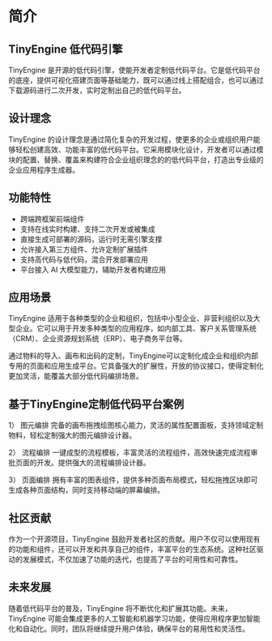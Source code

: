 # 简介

## TinyEngine 低代码引擎

TinyEngine 是开源的低代码引擎，使能开发者定制低代码平台。它是低代码平台的底座，提供可视化搭建页面等基础能力，既可以通过线上搭配组合，也可以通过下载源码进行二次开发，实时定制出自己的低代码平台。

## 设计理念

TinyEngine 的设计理念是通过简化复杂的开发过程，使更多的企业或组织用户能够轻松创建高效、功能丰富的低代码平台。它采用模块化设计，开发者可以通过模块的配置、替换、覆盖来构建符合企业组织理念的的低代码平台，打造出专业级的企业应用程序生成器。

## 功能特性

- 跨端跨框架前端组件
- 支持在线实时构建、支持二次开发或被集成
- 直接生成可部署的源码，运行时无需引擎支撑
- 允许接入第三方组件、允许定制扩展插件
- 支持高代码与低代码，混合开发部署应用
- 平台接入 AI 大模型能力，辅助开发者构建应用

## 应用场景

TinyEngine 适用于各种类型的企业和组织，包括中小型企业、非营利组织以及大型企业。它可以用于开发多种类型的应用程序，如内部工具、客户关系管理系统（CRM）、企业资源规划系统（ERP）、电子商务平台等。

通过物料的导入、画布和出码的定制，TinyEngine可以定制化成企业和组织内部专用的页面和应用生成平台。它具备强大的扩展性，开放的协议接口，使得定制化更加灵活，能覆盖大部分低代码编排场景。

## 基于TinyEngine定制低代码平台案例

1） 图元编排
完备的画布拖拽绘图核心能力，灵活的属性配置面板，支持领域定制物料，轻松定制强大的图元编排设计器。

2） 流程编排
一键成型的流程模板，丰富灵活的流程组件，高效快速完成流程审批页面的开发。提供强大的流程编排设计器。

3） 页面编排
拥有丰富的图表组件，提供多种页面布局模式，轻松拖拽区块即可生成各种页面结构，同时支持移动端的屏幕编排。

## 社区贡献

作为一个开源项目，TinyEngine 鼓励开发者社区的贡献。用户不仅可以使用现有的功能和组件，还可以开发和共享自己的组件，丰富平台的生态系统。这种社区驱动的发展模式，不仅加速了功能的迭代，也提高了平台的可用性和可靠性。

## 未来发展

随着低代码平台的普及，TinyEngine 将不断优化和扩展其功能。未来，TinyEngine 可能会集成更多的人工智能和机器学习功能，使得应用程序更加智能化和自动化。同时，团队将继续提升用户体验，确保平台的易用性和灵活性。






